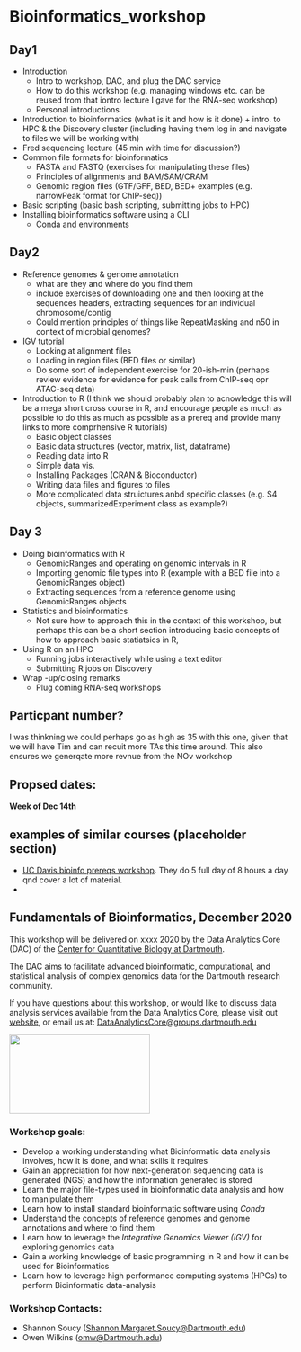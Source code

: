 # Bioinformatics_workshop

## Day1

- Introduction 
  - Intro to workshop, DAC, and plug the DAC service 
  - How to do this workshop (e.g. managing windows etc. can be reused from that iontro lecture I gave for the RNA-seq workshop) 
   - Personal introductions 
- Introduction to bioinformatics (what is it and how is it done) + intro. to HPC & the Discovery cluster (including having them log in and navigate to files we will be working with) 
- Fred sequencing lecture (45 min with time for discussion?)
- Common file formats for bioinformatics
  - FASTA and FASTQ (exercises for manipulating these files)
  - Principles of alignments and BAM/SAM/CRAM 
  - Genomic region files (GTF/GFF, BED, BED+ examples (e.g. narrowPeak format for ChIP-seq))
- Basic scripting (basic bash scripting, submitting jobs to HPC)
- Installing bioinformatics software using a CLI 
  - Conda and environments 

## Day2

- Reference genomes & genome annotation
  - what are they and where do you find them
  - include exercises of downloading one and then looking at the sequences headers, extracting sequences for an individual chromosome/contig
  - Could mention principles of things like RepeatMasking and n50 in context of microbial genomes?
- IGV tutorial
  - Looking at alignment files
  - Loading in region files (BED files or similar)
  - Do some sort of independent exercise for 20-ish-min (perhaps review evidence for evidence for peak calls from ChIP-seq opr ATAC-seq data)
- Introduction to R (I think we should probably plan to acnowledge this will be a mega short cross course in R, and encourage people as much as possible to do this as much as possible as a prereq and provide many links to more comprhensive R tutorials) 
  - Basic object classes
  - Basic data structures (vector, matrix, list, dataframe)
  - Reading data into R
  - Simple data vis.
  - Installing Packages (CRAN & Bioconductor)
  - Writing data files and figures to files
  - More complicated data struictures anbd specific classes (e.g. S4 objects, summarizedExperiment class as example?)


## Day 3
- Doing bioinformatics with R 
  - GenomicRanges and operating on genomic intervals in R 
  - Importing genomic file types into R (example with a BED file into a GenomicRanges object)
  - Extracting sequences from a reference genome using GenomicRanges objects  
- Statistics and bioinformatics
  - Not sure how to approach this in the context of this workshop, but perhaps this can be a short section introducing basic concepts of how to approach basic statiatsics in R, 
- Using R on an HPC 
  - Running jobs interactively while using a text editor 
  - Submitting R jobs on Discovery 
- Wrap -up/closing remarks
  - Plug coming RNA-seq workshops 


## Particpant number?
I was thinkning we could perhaps go as high as 35 with this one, given that we will have Tim and can recuit more TAs this time around. This also ensures we generqate more revnue from the NOv workshop


## Propsed dates:

**Week of Dec 14th** 

## examples of similar courses (placeholder section)
- [UC Davis bioinfo prereqs workshop](https://ucdavis-bioinformatics-training.github.io/2020-Bioinformatics_Prerequisites_Workshop/). They do 5 full day of 8 hours a day qnd cover a lot of material. 
- 







## Fundamentals of Bioinformatics, December 2020

This workshop will be delivered on xxxx 2020 by the Data Analytics Core (DAC) of the [Center for Quantitative Biology at Dartmouth](https://sites.dartmouth.edu/cqb/). 

The DAC aims to facilitate advanced bioinformatic, computational, and statistical analysis of complex genomics data for the Dartmouth research community. 

If you have questions about this workshop, or would like to discuss data analysis services available from the Data Analytics Core, please visit out [website](https://sites.dartmouth.edu/cqb/projects-and-cores/data-analytics-core/), or email us at: DataAnalyticsCore@groups.dartmouth.edu

<img src="figures/logo.jpg" width="250" height="140" >

### Workshop goals: 
- Develop a working understanding what Bioinformatic data analysis involves, how it is done, and what skills it requires
- Gain an appreciation for how next-generation sequencing data is generated (NGS) and how the information generated is stored
- Learn the major file-types used in bioinformatic data analysis and how to manipulate them
- Learn how to install standard bioinformatic software using *Conda*
- Understand the concepts of reference genomes and genome annotations and where to find them 
- Learn how to leverage the *Integrative Genomics Viewer (IGV)* for exploring genomics data 
- Gain a working knowledge of basic programming in R and how it can be used for Bioinformatics 
- Learn how to leverage high performance computing systems (HPCs) to perform Bioinformatic data-analysis 

### Workshop Contacts: 
- Shannon Soucy (Shannon.Margaret.Soucy@Dartmouth.edu)
- Owen Wilkins (omw@Dartmouth.edu)



